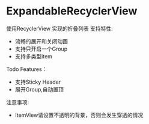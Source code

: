 # ExpandableRecyclerView
使用RecyclerView 实现的折叠列表
支持特性:
- 流畅的展开和关闭动画
- 支持只开启一个Group
- 支持多类型item


Todo Features：
- 支持Sticky Header
- 展开Group,自动置顶


注意事项:
- ItemView请设置不透明的背景，否则会发生穿透的情况
